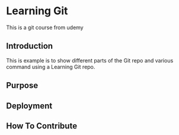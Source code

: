 # Learning Git

This is a git course from udemy

## Introduction

This is example is to show different parts of the Git repo and various command using a Learning Git repo.

## Purpose

## Deployment

## How To Contribute